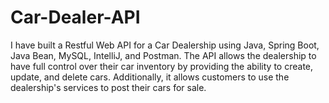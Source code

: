 # Car-Dealer-API

I have built a Restful Web API for a Car Dealership using Java, Spring Boot, Java Bean, MySQL, IntelliJ, and Postman.
The API allows the dealership to have full control over their car inventory by providing the ability to create, update, and delete cars. 
Additionally, it allows customers to use the dealership's services to post their cars for sale. 
